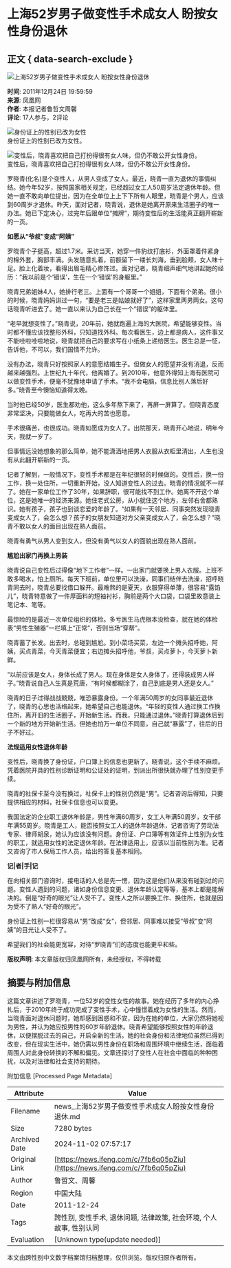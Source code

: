 # 上海52岁男子做变性手术成女人 盼按女性身份退休

## 正文 { data-search-exclude }


![ 上海52岁男子做变性手术成女人 盼按女性身份退休](https://x0.ifengimg.com/ucms/2019_38/AC5B8A2AE18AB61C7067AFFDBBCD12D16295DDA2_w121_h75.jpg)

**时间**: 2011年12月24日 19:59:59  
**来源**: 凤凰网  
**作者**: 本报记者鲁哲文周馨  
**评论**: 17人参与，2评论  

![身份证上的性别已改为女性](http://res.news.ifeng.com/35a6e2239f497442/2011/1224/ori_4ef5be4b521dd.jpeg)  
身份证上的性别已改为女性。

![变性后，晓青喜欢把自己打扮得很有女人味，但仍不敢公开女性身份。](http://res.news.ifeng.com/35a6e2239f497442/2011/1224/ori_4ef5be4de64aa.jpeg)  
变性后，晓青喜欢把自己打扮得很有女人味，但仍不敢公开女性身份。

罗晓青(化名)是个变性人，从男人变成了女人。最近，晓青一直为退休的事情纠结。她今年52岁，按照国家相关规定，已经超过女工人50周岁法定退休年龄。但她一直不敢向单位提出，因为在全单位上上下下所有人眼里，晓青是个男人，应该到60周岁才退休。昨天，面对记者，晓青说，退休是她离开原来生活圈子的唯一办法。她已下定决心，过完年后跟单位“摊牌”，期待变性后的生活能真正翻开崭新的一页。

**如愿从“爷叔”变成“阿姨”**

罗晓青个子挺高，超过1.7米。采访当天，她穿一件豹纹打底衫，外面罩着件紧身的棉外套，胸部丰满。头发随意扎着，前额留下一缕长刘海，垂到脸颊，女人味十足。脸上化着妆，看得出眉毛精心修饰过。面对记者，晓青细声细气地讲起她的经历：“我以前是个‘错误’，生在一个‘错误’的身躯里。”

晓青兄弟姐妹4人，她排行老三。上面有一个哥哥一个姐姐，下面有个弟弟。很小的时候，晓青妈妈讲过一句，“要是老三是姑娘就好了”，这样家里两男两女。这句话晓青听进去了。她一直以来认为自己长在一个“错误”的躯体里。

“老早就想变性了。”晓青说，20年前，她就跑遍上海的大医院，希望能够变性。当时都不懂应该找整形外科，只知道找外科。每次看医生，边上都是病人，这件事又不能哇啦哇啦地说，晓青就把自己的要求写在小纸条上递给医生。医生总是一怔，告诉他，不可以，我们国情不允许。

没有办法，晓青只好按照家人的意愿结婚生子。但做女人的愿望并没有消退，反而越来越强烈。上世纪九十年代，他离婚了。到2010年，他意外得知上海有医院可以做变性手术，便毫不犹豫地申请了手术。“我不会电脑，信息比别人落后好多。”晓青至今懊恼知道得太晚。

当时他已经50岁，医生都劝他，这么多年熬下来了，再屏一屏算了。但晓青态度非常坚决，只要能做女人，吃再大的苦也愿意。

手术很痛苦，也很成功。晓青如愿成为女人了。出院那天，晓青开心地说，明年今天，我就一岁了。

但事情远没她想象的那么简单，她不能潇洒地把男人衣服从衣柜里清出，人生也没有从此翻开崭新的一页。

记者了解到，一般情况下，变性手术都是在年纪很轻的时候做的。变性后，换一份工作，换一处住所，一切重新开始，没人知道变性人的过去。晓青的情况就不一样了。她在一家单位工作了30年，如果辞职，很可能找不到工作。她离不开这个单位，这是她唯一的经济来源。她住老式公房，从小就住这个地方，左邻右舍都熟识。她有孩子，孩子也到谈恋爱的年龄了。“如果有一天邻居、同事突然发现晓青变成女人了，会怎么想？孩子的女朋友知道对方父亲变成女人了，会怎么想？”晓青不敢以女人的面目出现在熟人面前。

晓青有勇气从男人变到女人，但没有勇气以女人的面貌出现在熟人面前。

**尴尬出家门再换上男装**

晓青说自己变性后过得像“地下工作者”一样。一出家门就要换上男人衣服。上班不敢多喝水，怕上厕所。每天下班前，单位里可以洗澡，同事们结伴去洗澡，招呼晓青同去时，晓青总要找借口躲开。最难熬的是夏天，衣服穿得单薄，很容易“露馅儿”，晓青特意做了一件厚面料的短袖衬衫，胸前是两个大口袋，口袋里故意装上笔记本、笔等。

最惊险的是最近一次单位组织的体检。多亏医生马虎根本没检查，就在她的体检表“男性生殖器”一栏填上“正常”，否则当场“穿帮”。

晓青蓄了长发。出去时，总碰到尴尬。到小菜场买菜，左边一个摊头招呼她，阿姨，买点青菜，今天青菜便宜；右边摊头招呼他，爷叔，买点萝卜，今天萝卜新鲜。

“以前应该是女人，身体长成了男人。现在身体是女人身体了，还得装成男人样子。”晓青说自己人生真是荒唐，“有时候都糊涂了，自己到底是男人还是女人。”

晓青的日子过得战战兢兢，唯恐暴露身份。一个年满50周岁的女同事最近退休了，晓青的心思也活络起来，她希望自己也能退休。“年轻的变性人通过换工作换住所，离开旧的生活圈子，开始新生活。而我，只能通过退休。”晓青打算退休后到一个新的地方开始新生活。但她也怕万一单位不同意，自己就“暴露”了，往后的日子不好过。

**法规适用女性退休年龄**

变性后，晓青换了身份证，户口簿上的信息也更新了。晓青说，这个手续不麻烦。凭着医院开具的性别诊断证明和公证处的证明，到派出所很快就办理了性别变更手续。

晓青的社保卡至今没有换过，社保卡上的性别仍然是“男”。记者咨询后得知，只要提供相应的材料，社保卡信息也可以变更。

我国法定的企业职工退休年龄是，男性年满60周岁，女工人年满50周岁，女干部年满55周岁。晓青是工人，能否按照女工人的退休年龄退休，记者咨询了劳动法专家、律师胡泉，她认为应该没有问题。身份证、户口簿等有效证件上性别为女性的职工，就适用女性的法定退休年龄。在法律适用上，应该以当前性别为准。记者又咨询了市人保局工作人员，给出的答复基本相同。

**记|者|手|记**

在向相关部门咨询时，接电话的人总是先一愣，因为这是他们从来没有碰到过的问题。变性人遇到的问题，诸如身份信息变更、退休年龄认定等等，基本上都是能解决的。倒是“好奇的眼光”让人受不了。变性人之所以要换工作、换住所，也就是因为受不了熟人“好奇的眼光”。

身份证上性别一栏很容易从“男”改成“女”，但邻居、同事难以接受“爷叔”变“阿姨”的目光让人受不了。

希望我们的社会能更宽容，对待“罗晓青”们的态度也能更平和些。

**版权声明**: 本文章版权归凤凰网所有，未经授权，不得转载

## 摘要与附加信息

<!-- tcd_abstract -->
这篇文章讲述了罗晓青，一位52岁的变性女性的故事。她在经历了多年的内心挣扎后，于2010年终于成功完成了变性手术，心中憧憬着成为女性的生活。然而，当晓青面对退休问题时，她却感到困惑和不安，因为在她的单位，大家仍然将她视为男性，并认为她应按男性的60岁年龄退休。晓青希望能够按照女性的年龄退休，以便摆脱过去的自己，开启全新的生活。她的社会身份和法律地位虽然已得到改变，但在现实生活中，她仍需以男性身份在职场和周围环境中继续生活，面临着周围人对此身份转换的不解和偏见。文章还探讨了变性人在社会中面临的种种困扰，以及对法律和社会支持的期待。
<!-- tcd_abstract_end -->

附加信息 [Processed Page Metadata]

| Attribute       | Value                                  |
|-----------------|----------------------------------------|
| Filename        | news_上海52岁男子做变性手术成女人盼按女性身份退休.md                             |
| Size            | 7280 bytes                           |
| Archived Date   | 2024-11-02 07:57:17                             |
| Original Link   | [https://news.ifeng.com/c/7fb6q05pZiu](https://news.ifeng.com/c/7fb6q05pZiu)                       |
| Author          | 鲁哲文、周馨                               |
| Region          | 中国大陆                               |
| Date            | 2011-12-24                                 |
| Tags            | 跨性别, 变性手术, 退休问题, 法律政策, 社会环境, 个人故事, 性别认同                                 |
| Evaluation            | [Unknown type(update needed)]                                 |
<!-- tcd_table_end -->

本文由跨性别中文数字档案馆归档整理，仅供浏览。版权归原作者所有。
